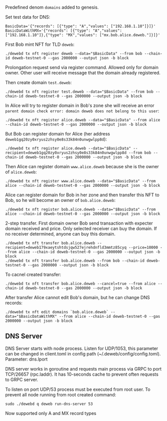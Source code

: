 Predefined denom `domains` added to genesis.

Set test data for DNS:
```
BasicData='{"records": [{"type": "A","values": ["192.168.1.10"]}]}'
BasicDataWithMX='{"records": [{"type": "A","values": ["192.168.1.10"]},{"type": "MX","values": ["mx.bob.alice.deweb."]}]}'
```

First Bob mint NFT for TLD `deweb`: 
```
./dewebd tx nft register deweb --data="$BasicData" --from bob --chain-id deweb-testnet-0 --gas 2000000 --output json -b block
```

Prolongation request send via register command. Allowed only for domain owner. Other user will receive message that 
the domain already registered.

Then create domain `test.deweb`:
```
./dewebd tx nft register test.deweb --data="$BasicData" --from bob --chain-id deweb-testnet-0 --gas 2000000 --output json -b block
```

In Alice will try to register domain in Bob's zone she will receive an error `parent domain check error: domain deweb does not belong to this user`:
```
./dewebd tx nft register alice.deweb --data="$BasicData" --from alice --chain-id deweb-testnet-0 --gas 2000000 --output json -b block
```

But Bob can register domain for Alice (her address `deweb1gq20zy0xryus2zhsy0e8s33k84n0unwgwlpp8d`):
```
./dewebd tx nft register alice.deweb --data="$BasicData" --recipient=deweb1gq20zy0xryus2zhsy0e8s33k84n0unwgwlpp8d --from bob --chain-id deweb-testnet-0 --gas 2000000 --output json -b block
```

Then Alice can register domain `www.alice.deweb` because she is the owner of `alice.deweb`:
```
./dewebd tx nft register www.alice.deweb --data="$BasicData" --from alice --chain-id deweb-testnet-0 --gas 2000000 --output json -b block
```

Alice can register domain for Bob in her zone and then transfer this NFT to Bob, so he will become an owner of `bob.alice.deweb`:
```
./dewebd tx nft register bob.alice.deweb --data="$BasicData" --from alice --chain-id deweb-testnet-0 --gas 2000000 --output json -b block
```
2-step transfer. First domain owner Bob send transaction with expecter domain received and price. Only selected receiver
can buy the domain. If no receiver determined, anyone can buy this domain.
```
./dewebd tx nft transfer bob.alice.deweb --recipient=deweb179xaeytshtdsjqw527ejrehdnfld3mmtz85cyq --price=10000 --from alice --chain-id deweb-testnet-0 --gas 2000000 --output json -b block
./dewebd tx nft transfer bob.alice.deweb --from bob --chain-id deweb-testnet-0 --gas 2000000 --output json -b block
```

To cacnel created transfer:
```
./dewebd tx nft transfer bob.alice.deweb --cancel=true --from alice --chain-id deweb-testnet-0 --gas 2000000 --output json -b block
```

After transfer Alice cannot edit Bob's domain, but he can change DNS records: 
```
./dewebd tx nft edit domains `bob.alice.deweb` --data="$BasicDataWithMX" --from alice --chain-id deweb-testnet-0 --gas 2000000 --output json -b block
```

## DNS Server

DNS Server starts with node process. Listen for UDP/1053, this parameter can be changed in client.toml in config path (~/.deweb/config/config.toml).
Parameter: dns.lport

DNS server works in goroutine and requests main process via GRPC to port TCP/26657 (rpc.laddr).
It has 10-seconds cache to prevent often requests to GRPC server.

To listen on port UDP/53 process must be executed from root user. To prevent all node running from root created command:
```
sudo ./dewebd q deweb run-dns-server 53
```

Now supported only A and MX record types
